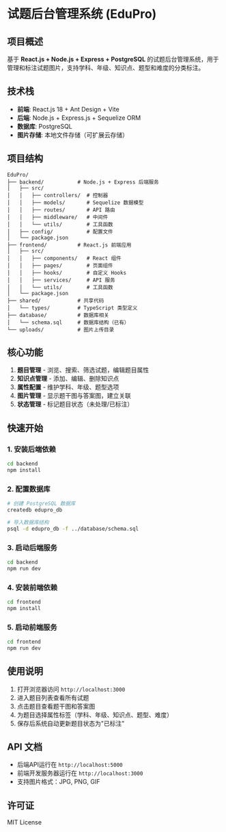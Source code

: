 # 试题后台管理系统 (EduPro)

## 项目概述

基于 **React.js + Node.js + Express + PostgreSQL** 的试题后台管理系统，用于管理和标注试题图片，支持学科、年级、知识点、题型和难度的分类标注。

## 技术栈

- **前端**: React.js 18 + Ant Design + Vite
- **后端**: Node.js + Express.js + Sequelize ORM
- **数据库**: PostgreSQL
- **图片存储**: 本地文件存储（可扩展云存储）

## 项目结构

```
EduPro/
├── backend/           # Node.js + Express 后端服务
│   ├── src/
│   │   ├── controllers/  # 控制器
│   │   ├── models/       # Sequelize 数据模型
│   │   ├── routes/       # API 路由
│   │   ├── middleware/   # 中间件
│   │   └── utils/        # 工具函数
│   ├── config/           # 配置文件
│   └── package.json
├── frontend/          # React.js 前端应用
│   ├── src/
│   │   ├── components/   # React 组件
│   │   ├── pages/        # 页面组件
│   │   ├── hooks/        # 自定义 Hooks
│   │   ├── services/     # API 服务
│   │   └── utils/        # 工具函数
│   └── package.json
├── shared/            # 共享代码
│   └── types/         # TypeScript 类型定义
├── database/          # 数据库相关
│   └── schema.sql     # 数据库结构（已有）
└── uploads/           # 图片上传目录
```

## 核心功能

1. **题目管理** - 浏览、搜索、筛选试题，编辑题目属性
2. **知识点管理** - 添加、编辑、删除知识点
3. **属性配置** - 维护学科、年级、题型选项
4. **图片管理** - 显示题干图与答案图，建立关联
5. **状态管理** - 标记题目状态（未处理/已标注）

## 快速开始

### 1. 安装后端依赖

```bash
cd backend
npm install
```

### 2. 配置数据库

```bash
# 创建 PostgreSQL 数据库
createdb edupro_db

# 导入数据库结构
psql -d edupro_db -f ../database/schema.sql
```

### 3. 启动后端服务

```bash
cd backend
npm run dev
```

### 4. 安装前端依赖

```bash
cd frontend
npm install
```

### 5. 启动前端服务

```bash
cd frontend
npm run dev
```

## 使用说明

1. 打开浏览器访问 `http://localhost:3000`
2. 进入题目列表查看所有试题
3. 点击题目查看题干图和答案图
4. 为题目选择属性标签（学科、年级、知识点、题型、难度）
5. 保存后系统自动更新题目状态为"已标注"

## API 文档

- 后端API运行在 `http://localhost:5000`
- 前端开发服务器运行在 `http://localhost:3000`
- 支持图片格式：JPG, PNG, GIF

## 许可证

MIT License